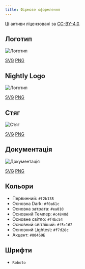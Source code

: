 ```yaml
---
title: Фірмове оформлення
---
```


Ці активи ліцензовані за [CC-BY-4.0](https://github.com/LinwoodDev/Butterfly/blob/develop/BRANDING_LICENSE).

## Логотип

![Логотип](/img/logo.svg)

[SVG](/img/logo.svg) [PNG](/img/logo.png)

## Nightly Logo

![Логотип](/img/nightly.svg)

[SVG](/img/nightly.svg) [PNG](/img/nightly.png)

## Стяг

![Стяг](/img/banner.svg)

[SVG](/img/banner.svg) [PNG](/img/banner.png)

## Документація

![Документація](/img/docs.svg)

[SVG](/img/docs.svg) [PNG](/img/docs.png)

## Кольори

* Первинний: `#f2b138`
* Основна Dark: `#f0a61c`
* Основна затрата: `#ea010`
* Основний Темпер: `#c4840d`
* Основне світло: `#f4bc54`
* Основний світліший: `#f5c162`
* Основний Lightest: `#f7d28c`
* Акцент: `#00469E`

## Шрифти

* `Roboto`

